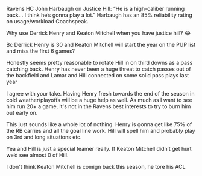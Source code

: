 Ravens HC John Harbaugh on Justice Hill: “He is a high-caliber running back… I think he’s gonna play a lot.” Harbaugh has an 85% reliability rating on usage/workload Coachspeak.

Why use Derrick Henry and Keaton Mitchell when you have justice hill? 😂

Bc Derrick Henry is 30 and Keaton Mitchell will start the year on the PUP list and miss the first 6 games?

Honestly seems pretty reasonable to rotate Hill in on third downs as a pass catching back. Henry has never been a huge threat to catch passes out of the backfield and Lamar and Hill connected on some solid pass plays last year

I agree with your take. Having Henry fresh towards the end of the season in cold weather/playoffs will be a huge help as well. As much as I want to see him run 20+ a game, it's not in the Ravens best interests to try to burn him out early on.

This just sounds like a whole lot of nothing. Henry is gonna get like 75% of the RB carries and all the goal line work. Hill will spell him and probably play on 3rd and long situations etc.

Yea and Hill is just a special teamer really. If Keaton Mitchell didn’t get hurt we’d see almost 0 of Hill.

I don't think Keaton Mitchell is comign back this season, he tore his ACL